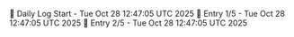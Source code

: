 📅 Daily Log Start - Tue Oct 28 12:47:05 UTC 2025
📌 Entry 1/5 - Tue Oct 28 12:47:05 UTC 2025
📌 Entry 2/5 - Tue Oct 28 12:47:05 UTC 2025
